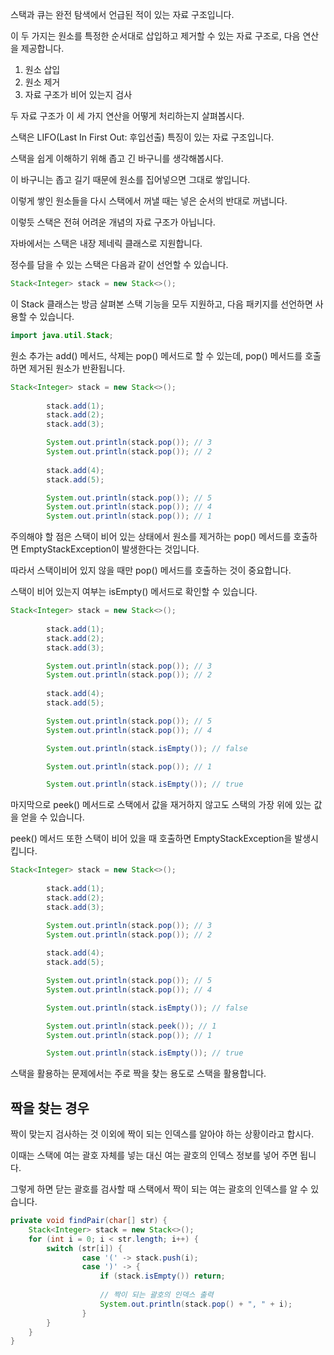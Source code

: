 스택과 큐는 완전 탐색에서 언급된 적이 있는 자료 구조입니다.

이 두 가지는 원소를 특정한 순서대로 삽입하고 제거할 수 있는 자료 구조로, 다음 연산을 제공합니다.

1. 원소 삽입
2. 원소 제거
3. 자료 구조가 비어 있는지 검사

두 자료 구조가 이 세 가지 연산을 어떻게 처리하는지 살펴봅시다.

스택은 LIFO(Last In First Out: 후입선출) 특징이 있는 자료 구조입니다.

스택을 쉽게 이해하기 위해 좁고 긴 바구니를 생각해봅시다.

이 바구니는 좁고 길기 때문에 원소를 집어넣으면 그대로 쌓입니다.

이렇게 쌓인 원소들을 다시 스택에서 꺼낼 때는 넣은 순서의 반대로 꺼냅니다.

이렇듯 스택은 전혀 어려운 개념의 자료 구조가 아닙니다.

자바에서는 스택은 내장 제네릭 클래스로 지원합니다.

정수를 담을 수 있는 스택은 다음과 같이 선언할 수 있습니다.

```java
Stack<Integer> stack = new Stack<>();
```

이 Stack 클래스는 방금 살펴본 스택 기능을 모두 지원하고, 다음 패키지를 선언하면 사용할 수 있습니다.

```java
import java.util.Stack;
```

원소 추가는 add() 메서드, 삭제는 pop() 메서드로 할 수 있는데, pop() 메서드를 호출하면 제거된 원소가 반환됩니다.

```java
Stack<Integer> stack = new Stack<>();
        
        stack.add(1);
        stack.add(2);
        stack.add(3);

        System.out.println(stack.pop()); // 3
        System.out.println(stack.pop()); // 2
        
        stack.add(4);
        stack.add(5);

        System.out.println(stack.pop()); // 5
        System.out.println(stack.pop()); // 4
        System.out.println(stack.pop()); // 1
```

주의해야 할 점은 스택이 비어 있는 상태에서 원소를 제거하는 pop() 메서드를 호출하면 EmptyStackException이 발생한다는 것입니다.

따라서 스택이비어 있지 않을 때만 pop() 메서드를 호출하는 것이 중요합니다.

스택이 비어 있는지 여부는 isEmpty() 메서드로 확인할 수 있습니다.

```java
Stack<Integer> stack = new Stack<>();
        
        stack.add(1);
        stack.add(2);
        stack.add(3);

        System.out.println(stack.pop()); // 3
        System.out.println(stack.pop()); // 2
        
        stack.add(4);
        stack.add(5);

        System.out.println(stack.pop()); // 5
        System.out.println(stack.pop()); // 4

        System.out.println(stack.isEmpty()); // false

        System.out.println(stack.pop()); // 1

        System.out.println(stack.isEmpty()); // true
```

마지막으로 peek() 메서드로 스택에서 값을 재거하지 않고도 스택의 가장 위에 있는 값을 얻을 수 있습니다.

peek() 메서드 또한 스택이 비어 있을 때 호출하면 EmptyStackException을 발생시킵니다.

```java
Stack<Integer> stack = new Stack<>();
        
        stack.add(1);
        stack.add(2);
        stack.add(3);

        System.out.println(stack.pop()); // 3
        System.out.println(stack.pop()); // 2
        
        stack.add(4);
        stack.add(5);

        System.out.println(stack.pop()); // 5
        System.out.println(stack.pop()); // 4

        System.out.println(stack.isEmpty()); // false

        System.out.println(stack.peek()); // 1
        System.out.println(stack.pop()); // 1

        System.out.println(stack.isEmpty()); // true
```

스택을 활용하는 문제에서는 주로 짝을 찾는 용도로 스택을 활용합니다.

## 짝을 찾는 경우

짝이 맞는지 검사하는 것 이외에 짝이 되는 인덱스를 알아야 하는 상황이라고 합시다.

이때는 스택에 여는 괄호 자체를 넣는 대신 여는 괄호의 인덱스 정보를 넣어 주면 됩니다.

그렇게 하면 닫는 괄호를 검사할 때 스택에서 짝이 되는 여는 괄호의 인덱스를 알 수 있습니다.

```java
private void findPair(char[] str) {
    Stack<Integer> stack = new Stack<>();
    for (int i = 0; i < str.length; i++) {
        switch (str[i]) {
                case '(' -> stack.push(i);
                case ')' -> {
                    if (stack.isEmpty()) return;
                    
                    // 짝이 되는 괄호의 인덱스 출력
                    System.out.println(stack.pop() + ", " + i);
                }
        }
    }
}
```
